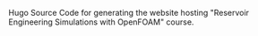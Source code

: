 Hugo Source Code for generating the website hosting "Reservoir Engineering Simulations with OpenFOAM" course.
